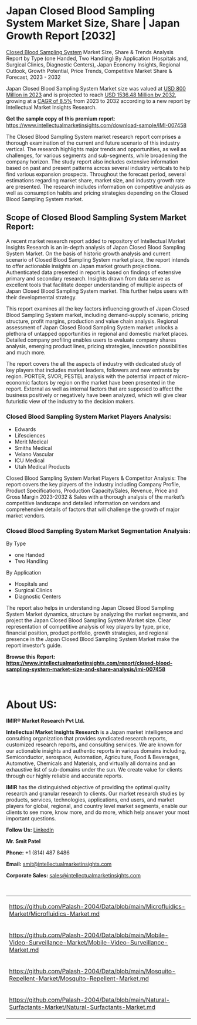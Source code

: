 <h1>Japan Closed Blood Sampling System Market Size, Share | Japan Growth Report [2032]</h1>
<p><a href="https://www.intellectualmarketinsights.com/report/closed-blood-sampling-system-market-size-and-share-analysis/imi-007458">Closed Blood Sampling System</a> Market Size, Share &amp; Trends Analysis Report by Type (one Handed, Two Handling) By Application (Hospitals and, Surgical Clinics, Diagnostic Centers), Japan Economy Insights, Regional Outlook, Growth Potential, Price Trends, Competitive Market Share &amp; Forecast, 2023 - 2032</p>
<p>Japan Closed Blood Sampling System Market size was valued at&nbsp;<u>USD 800 Million in 2023</u>&nbsp;and is projected to reach&nbsp;<u>USD 1536.48 Million by 2032</u>, growing at a&nbsp;<u>CAGR of 8.5%</u>&nbsp;from 2023 to 2032 according to a new report by Intellectual Market Insights Research.</p>
<p>𝐆𝐞𝐭 𝐭𝐡𝐞 𝐬𝐚𝐦𝐩𝐥𝐞 𝐜𝐨𝐩𝐲 𝐨𝐟 𝐭𝐡𝐢𝐬 𝐩𝐫𝐞𝐦𝐢𝐮𝐦 𝐫𝐞𝐩𝐨𝐫𝐭: <a href="https://www.intellectualmarketinsights.com/download-sample/IMI-007458">https://www.intellectualmarketinsights.com/download-sample/IMI-007458</a></p>
<p>The Closed Blood Sampling System market research report comprises a thorough examination of the current and future scenario of this industry vertical. The research highlights major trends and opportunities, as well as challenges, for various segments and sub-segments, while broadening the company horizon. The study report also includes extensive information based on past and present patterns across several industry verticals to help find various expansion prospects. Throughout the forecast period, several estimations regarding market share, market size, and industry growth rate are presented. The research includes information on competitive analysis as well as consumption habits and pricing strategies depending on the Closed Blood Sampling System market.</p>
<h2>Scope of Closed Blood Sampling System Market Report:</h2>
<p>A recent market research report added to repository of Intellectual Market Insights Research is an in-depth analysis of Japan Closed Blood Sampling System Market. On the basis of historic growth analysis and current scenario of Closed Blood Sampling System market place, the report intends to offer actionable insights on Japan market growth projections. Authenticated data presented in report is based on findings of extensive primary and secondary research. Insights drawn from data serve as excellent tools that facilitate deeper understanding of multiple aspects of Japan Closed Blood Sampling System market. This further helps users with their developmental strategy.</p>
<p>This report examines all the key factors influencing growth of Japan Closed Blood Sampling System market, including demand-supply scenario, pricing structure, profit margins, production and value chain analysis. Regional assessment of Japan Closed Blood Sampling System market unlocks a plethora of untapped opportunities in regional and domestic market places. Detailed company profiling enables users to evaluate company shares analysis, emerging product lines, pricing strategies, innovation possibilities and much more.</p>
<p>The report covers the all the aspects of industry with dedicated study of key players that includes market leaders, followers and new entrants by region. PORTER, SVOR, PESTEL analysis with the potential impact of micro-economic factors by region on the market have been presented in the report. External as well as internal factors that are supposed to affect the business positively or negatively have been analyzed, which will give clear futuristic view of the industry to the decision makers.</p>
<h3>Closed Blood Sampling System Market Players Analysis:</h3>
<ul>
<li>Edwards</li>
<li>Lifesciences</li>
<li>Merit Medical</li>
<li>Smiths Medical</li>
<li>Velano Vascular</li>
<li>ICU Medical</li>
<li>Utah Medical Products</li>
</ul>
<p>Closed Blood Sampling System Market Players &amp; Competitor Analysis: The report covers the key players of the industry including Company Profile, Product Specifications, Production Capacity/Sales, Revenue, Price and Gross Margin 2023-2032 &amp; Sales with a thorough analysis of the market&rsquo;s competitive landscape and detailed information on vendors and comprehensive details of factors that will challenge the growth of major market vendors.</p>
<h3>Closed Blood Sampling System Market Segmentation Analysis:</h3>
<p>By Type</p>
<ul>
<li>one Handed</li>
<li>Two Handling</li>
</ul>
<p>By Application</p>
<ul>
<li>Hospitals and</li>
<li>Surgical Clinics</li>
<li>Diagnostic Centers</li>
</ul>
<p>The report also helps in understanding Japan Closed Blood Sampling System Market dynamics, structure by analyzing the market segments, and project the Japan Closed Blood Sampling System&nbsp;Market size. Clear representation of competitive analysis of key players by type, price, financial position, product portfolio, growth strategies, and regional presence in the Japan Closed Blood Sampling System Market make the report investor&rsquo;s guide.</p>
<p><strong>Browse this Report:&nbsp; </strong><a href="https://www.intellectualmarketinsights.com/report/closed-blood-sampling-system-market-size-and-share-analysis/imi-007458"><strong>https://www.intellectualmarketinsights.com/report/closed-blood-sampling-system-market-size-and-share-analysis/imi-007458</strong></a></p>
<p>&nbsp;</p>
<h1>About US:</h1>
<p><strong>IMIR&reg; Market Research Pvt Ltd.</strong></p>
<p><strong>Intellectual Market Insights Research</strong> is a Japan market intelligence and consulting organization that provides syndicated research reports, customized research reports, and consulting services. We are known for our actionable insights and authentic reports in various domains including, Semiconductor, aerospace, Automation, Agriculture, Food &amp; Beverages, Automotive, Chemicals and Materials, and virtually all domains and an exhaustive list of sub-domains under the sun. We create value for clients through our highly reliable and accurate reports.</p>
<p><strong>IMIR</strong> has the distinguished objective of providing the optimal quality research and granular research to clients. Our market research studies by products, services, technologies, applications, end users, and market players for global, regional, and country level market segments, enable our clients to see more, know more, and do more, which help answer your most important questions.</p>
<p><strong>Follow Us:</strong> <a href="https://www.linkedin.com/company/imir-marketresearch/">LinkedIn</a></p>
<p><strong>Mr. Smit Patel</strong></p>
<p><strong>Phone:</strong> +1 (814) 487 8486</p>
<p><strong>Email:</strong> <a href="mailto:smit@intellectualmarketinsights.com">smit@intellectualmarketinsights.com</a></p>
<p><strong>Corporate Sales:</strong> <a href="mailto:sales@intellectualmarketinsights.com">sales@intellectualmarketinsights.com</a></p>
<p>&nbsp;</p>
<table width="0">
<tbody>
<tr>
<td>
<p><u><a href="https://github.com/Palash-2004/Data/blob/main/Microfluidics-Market/Microfluidics-Market.md">https://github.com/Palash-2004/Data/blob/main/Microfluidics-Market/Microfluidics-Market.md</a></u></p>
</td>
</tr>
<tr>
<td>
<p><u><a href="https://github.com/Palash-2004/Data/blob/main/Mobile-Video-Surveillance-Market/Mobile-Video-Surveillance-Market.md">https://github.com/Palash-2004/Data/blob/main/Mobile-Video-Surveillance-Market/Mobile-Video-Surveillance-Market.md</a></u></p>
</td>
</tr>
<tr>
<td>
<p><u><a href="https://github.com/Palash-2004/Data/blob/main/Mosquito-Repellent-Market/Mosquito-Repellent-Market.md">https://github.com/Palash-2004/Data/blob/main/Mosquito-Repellent-Market/Mosquito-Repellent-Market.md</a></u></p>
</td>
</tr>
<tr>
<td>
<p><u><a href="https://github.com/Palash-2004/Data/blob/main/Natural-Surfactants-Market/Natural-Surfactants-Market.md">https://github.com/Palash-2004/Data/blob/main/Natural-Surfactants-Market/Natural-Surfactants-Market.md</a></u></p>
</td>
</tr>
</tbody>
</table>
<p>&nbsp;</p>
